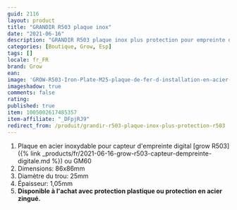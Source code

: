 ```yaml
---
guid: 2116          
layout: product 
title: "GRANDIR R503 plaque inox"
date: "2021-06-16"
description: "GRANDIR R503 plaque inox plus protection pour empreinte digitale Grow R503"
categories: [Boutique, Grow, Esp]
tags: []
locale: fr_FR
brand: Grow
ean: 
image: 'GROW-R503-Iron-Plate-M25-plaque-de-fer-d-installation-en-acier-inoxydable-pour-R503-Module.jpg'
imageshadow: true
comments: false
rating:  
published: true
item: 1005002617485357
item-affiliate: "_DFpjRJ9"
redirect_from: /produit/grandir-r503-plaque-inox-plus-protection-r503
---
```


1. Plaque en acier inoxydable pour capteur d'empreinte digital [grow R503]({% link _products/fr/2021-06-16-grow-r503-capteur-dempreinte-digitale.md %}) ou GM60
2. Dimensions: 86x86mm
3. Diamètre du trou: 25mm
4. Épaisseur: 1,05mm
5. **Disponible à l'achat avec protection plastique ou protection en acier zingué.**
